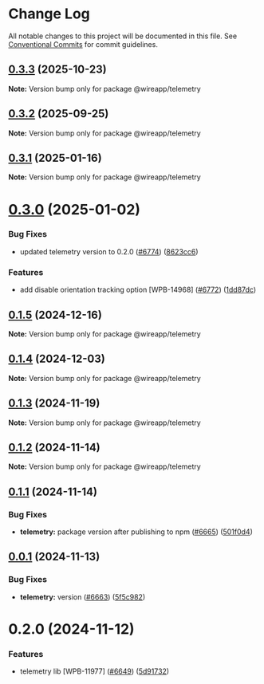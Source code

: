 # Change Log

All notable changes to this project will be documented in this file.
See [Conventional Commits](https://conventionalcommits.org) for commit guidelines.

## [0.3.3](https://github.com/wireapp/wire-web-packages/compare/@wireapp/telemetry@0.3.2...@wireapp/telemetry@0.3.3) (2025-10-23)

**Note:** Version bump only for package @wireapp/telemetry

## [0.3.2](https://github.com/wireapp/wire-web-packages/compare/@wireapp/telemetry@0.3.1...@wireapp/telemetry@0.3.2) (2025-09-25)

**Note:** Version bump only for package @wireapp/telemetry

## [0.3.1](https://github.com/wireapp/wire-web-packages/compare/@wireapp/telemetry@0.3.0...@wireapp/telemetry@0.3.1) (2025-01-16)

**Note:** Version bump only for package @wireapp/telemetry

# [0.3.0](https://github.com/wireapp/wire-web-packages/compare/@wireapp/telemetry@0.1.5...@wireapp/telemetry@0.3.0) (2025-01-02)

### Bug Fixes

* updated telemetry version to 0.2.0 ([#6774](https://github.com/wireapp/wire-web-packages/issues/6774)) ([8623cc6](https://github.com/wireapp/wire-web-packages/commit/8623cc68894c36c7b3d86481ad130be5071acbeb))

### Features

* add disable orientation tracking option [WPB-14968] ([#6772](https://github.com/wireapp/wire-web-packages/issues/6772)) ([1dd87dc](https://github.com/wireapp/wire-web-packages/commit/1dd87dc9df81e096bf8684856c542799e74e8c1f))

## [0.1.5](https://github.com/wireapp/wire-web-packages/compare/@wireapp/telemetry@0.1.4...@wireapp/telemetry@0.1.5) (2024-12-16)

**Note:** Version bump only for package @wireapp/telemetry

## [0.1.4](https://github.com/wireapp/wire-web-packages/compare/@wireapp/telemetry@0.1.3...@wireapp/telemetry@0.1.4) (2024-12-03)

**Note:** Version bump only for package @wireapp/telemetry

## [0.1.3](https://github.com/wireapp/wire-web-packages/compare/@wireapp/telemetry@0.1.2...@wireapp/telemetry@0.1.3) (2024-11-19)

**Note:** Version bump only for package @wireapp/telemetry

## [0.1.2](https://github.com/wireapp/wire-web-packages/compare/@wireapp/telemetry@0.1.1...@wireapp/telemetry@0.1.2) (2024-11-14)

**Note:** Version bump only for package @wireapp/telemetry

## [0.1.1](https://github.com/wireapp/wire-web-packages/compare/@wireapp/telemetry@0.0.1...@wireapp/telemetry@0.1.1) (2024-11-14)

### Bug Fixes

* **telemetry:** package version after publishing to npm ([#6665](https://github.com/wireapp/wire-web-packages/issues/6665)) ([501f0d4](https://github.com/wireapp/wire-web-packages/commit/501f0d46b288d87fdeb0fa5d8babca1e3a5416ea))

## [0.0.1](https://github.com/wireapp/wire-web-packages/compare/@wireapp/telemetry@0.2.0...@wireapp/telemetry@0.0.1) (2024-11-13)

### Bug Fixes

* **telemetry:** version ([#6663](https://github.com/wireapp/wire-web-packages/issues/6663)) ([5f5c982](https://github.com/wireapp/wire-web-packages/commit/5f5c982f395c309211f9652b92728cea67515cda))

# 0.2.0 (2024-11-12)

### Features

* telemetry lib [WPB-11977] ([#6649](https://github.com/wireapp/wire-web-packages/issues/6649)) ([5d91732](https://github.com/wireapp/wire-web-packages/commit/5d917326713a652c5939373fa57d0d1ef1eff79c))
